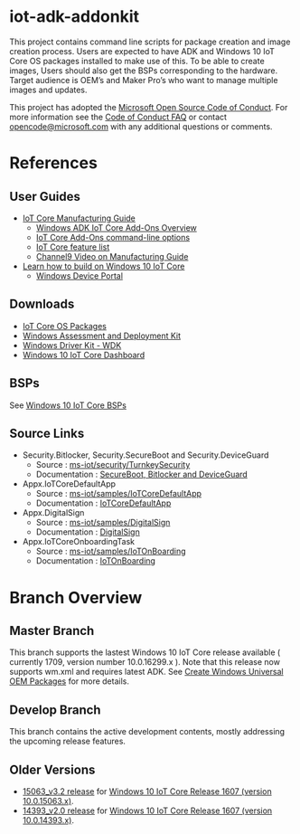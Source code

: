 # iot-adk-addonkit
This project contains command line scripts for package creation and image creation process. Users are expected to have ADK and Windows 10 IoT Core OS packages installed to make use of this. To be able to create images, Users should also get the BSPs corresponding to the hardware. Target audience is OEM’s and Maker Pro’s who want to manage multiple images and updates.

This project has adopted the [Microsoft Open Source Code of Conduct](http://microsoft.github.io/codeofconduct). For more information see the [Code of Conduct FAQ](http://microsoft.github.io/codeofconduct/faq.md) or contact [opencode@microsoft.com](mailto:opencode@microsoft.com) with any additional questions or comments.

# References

## User Guides
* [IoT Core Manufacturing Guide](https://docs.microsoft.com/windows-hardware/manufacture/iot/)
    * [Windows ADK IoT Core Add-Ons Overview](https://go.microsoft.com/fwlink/p/?LinkId=735029)
    * [IoT Core Add-Ons command-line options](https://docs.microsoft.com/windows-hardware/manufacture/iot/iot-core-adk-addons-command-line-options)
    * [IoT Core feature list](https://docs.microsoft.com/windows-hardware/manufacture/iot/iot-core-feature-list)
    * [Channel9 Video on Manufacturing Guide](https://channel9.msdn.com/events/Build/2017/B8085)
* [Learn how to build on Windows 10 IoT Core](https://docs.microsoft.com/windows/iot-core/)
    * [Windows Device Portal](https://docs.microsoft.com/windows/iot-core/manage-your-device/deviceportal)

## Downloads

* [IoT Core OS Packages](https://www.microsoft.com/en-us/download/details.aspx?id=55031)
* [Windows Assessment and Deployment Kit](https://developer.microsoft.com/windows/hardware/windows-assessment-deployment-kit)
* [Windows Driver Kit - WDK](https://developer.microsoft.com/en-us/windows/hardware/windows-driver-kit)
* [Windows 10 IoT Core Dashboard](https://developer.microsoft.com/windows/iot/docs/iotdashboard)

## BSPs

See [Windows 10 IoT Core BSPs](https://docs.microsoft.com/windows/iot-core/build-your-image/createbsps)

## Source Links

* Security.Bitlocker, Security.SecureBoot and Security.DeviceGuard
    * Source : [ms-iot/security/TurnkeySecurity](https://github.com/ms-iot/security/tree/master/TurnkeySecurity)
    * Documentation : [SecureBoot, Bitlocker and DeviceGuard](https://docs.microsoft.com/windows/iot-core/secure-your-device/securebootandbitlocker)
* Appx.IoTCoreDefaultApp
    * Source : [ms-iot/samples/IoTCoreDefaultApp](https://github.com/ms-iot/samples/tree/develop/IoTCoreDefaultApp)
    * Documentation : [IoTCoreDefaultApp](https://developer.microsoft.com/windows/iot/samples/iotdefaultapp)
* Appx.DigitalSign
    * Source : [ms-iot/samples/DigitalSign](https://github.com/ms-iot/samples/tree/develop/DigitalSign)
    * Documentation : [DigitalSign](https://developer.microsoft.com/windows/iot/samples/digitalsign)
* Appx.IoTCoreOnboardingTask
    * Source : [ms-iot/samples/IoTOnBoarding](https://github.com/ms-iot/samples/tree/develop/IotOnboarding)
    * Documentation : [IoTOnBoarding](https://developer.microsoft.com/windows/iot/samples/iotonboarding)

# Branch Overview

## Master Branch
This branch supports the lastest Windows 10 IoT Core release available ( currently 1709, version number 10.0.16299.x ). Note that this release now supports wm.xml and requires latest ADK. See [Create Windows Universal OEM Packages](https://docs.microsoft.com/windows-hardware/manufacture/iot/create-packages) for more details.

## Develop Branch
This branch contains the active development contents, mostly addressing the upcoming release features.

## Older Versions

* [15063_v3.2 release](https://github.com/ms-iot/iot-adk-addonkit/releases/tag/v3.2) for [Windows 10 IoT Core Release 1607 (version 10.0.15063.x)](https://www.microsoft.com/en-us/download/details.aspx?id=55031).
* [14393_v2.0 release](https://github.com/ms-iot/iot-adk-addonkit/releases/tag/v2.0) for [Windows 10 IoT Core Release 1607 (version 10.0.14393.x)](https://www.microsoft.com/en-us/download/details.aspx?id=53898).

